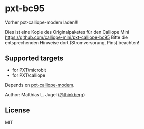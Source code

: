 # pxt-bc95

Vorher pxt-calliope-modem laden!!!

Dies ist eine Kopie des Originalpaketes für den Calliope Mini https://github.com/calliope-mini/pxt-calliope-bc95
Bitte die entsprechenden Hinweise dort (Stromversorung, Pins) beachten!

## Supported targets

* for PXT/microbit
* for PXT/calliope

Depends on [pxt-calliope-modem](https://github.com/calliope-mini/pxt-calliope-modem).

Author: Matthias L. Jugel ([@thinkberg](https://twitter.com/thinkberg))

## License

MIT
